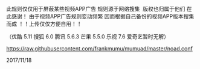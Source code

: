 此规则仅仅用于屏蔽某些视频APP广告 规则源于网络搜集  版权也归属于他们 在此感谢！
由于视频APP广告规则变动频繁
因而根据自己备份的视频APP版本搜集而成
！！上传仅仅方便自用！！

（优酷 5.11
搜狐 6.0
腾讯 5.6.3
芒果 5.5.0
乐视 7.6
爱奇艺暂时无解）

https://raw.githubusercontent.com/frankmumu/mumuad/master/noad.conf

2017/11/18
